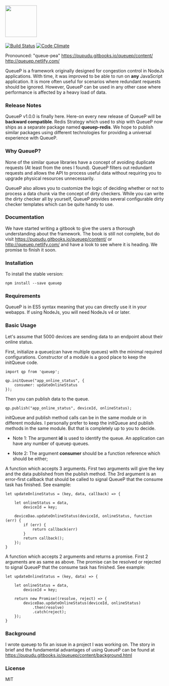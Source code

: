 # <a href='http://queuep.netlify.com/'><img src='http://i.imgur.com/24TwZl4.png' height='100'></a>

[![Build Status](https://travis-ci.org/pupudu/queuep.svg?branch=master)](https://travis-ci.org/pupudu/queuep) 
[![Code Climate](https://codeclimate.com/github/pupudu/queuep/badges/gpa.svg)](https://codeclimate.com/github/pupudu/queuep)

Pronounced: "queue-pea" https://pupudu.gitbooks.io/queuep/content/ http://queuep.netlify.com/

QueueP is a framework originally designed for congestion control in NodeJs applications. 
With time, it was improved to be able to run on **any** JavaScript application. 
It is more often useful for scenarios where redundant requests should be ignored. 
However, QueueP can be used in any other case where performance is affected by a heavy load of data.

### Release Notes
QueueP v1.0.0 is finally here. Here-on every new release of QueueP will be **backward compatible**.
Redis Strategy which used to ship with QueueP now ships as a separate package named **queuep-redis**. 
We hope to publish similar packages using different technologies for providing a 
universal experience with QueueP. 

### Why QueueP?
None of the similar queue libraries have a concept of avoiding duplicate requests
(At least from the ones I found). QueueP filters out redundant requests and allows the API to process useful
 data without requiring you to upgrade physical resources unnecessarily. 
 
 QueueP also allows you to customize the logic of deciding whether or not to process a data chunk via the 
 concept of dirty checkers. While you can write the dirty checker all by yourself, QueueP provides several
 configurable dirty checker templates which can be quite handy to use.  
 
### Documentation
We have started writing a gitbook to give the users a thorough understanding about the framework. 
The book is still not complete, but do visit  https://pupudu.gitbooks.io/queuep/content/ or http://queuep.netlify.com/  and have a look
to see where it is heading. We promise to finish it soon. 

### Installation
To install the stable version:

    npm install --save queuep

### Requirements
QueueP is in ES5 syntax meaning that you can directly use it in your webapps.
If using NodeJs, you will need NodeJs v4 or later.

### Basic Usage
Let's assume that 5000 devices are sending data to an endpoint about their online status.

First, initialize a queue(can have multiple queues) with the minimal required configurations. 
Constructor of a module is a good place to keep the initQueue code.

    import qp from 'queuep';

    qp.initQueue("app_online_status", {
        consumer: updateOnlineStatus
    });

Then you can publish data to the queue.

    qp.publish("app_online_status", deviceId, onlineStatus);
    
initQueue and publish method calls can be in the same module or in different modules. 
I personally prefer to keep the initQueue and publish methods in the same module. 
But that is completely up to you to decide.

* Note 1: The argument **id** is used to identify the queue. 
An application can have any number of queuep queues.

* Note 2: The argument **consumer** should be a function reference which should be either;

A function which accepts 3 arguments. 
First two arguments will give the key and the data published from the publish method. 
The 3rd argument is an error-first callback that should be called to signal QueueP that the consume task 
has finished.
See example:

    let updateOnlineStatus = (key, data, callback) => {

        let onlineStatus = data,
            deviceId = key;

        deviceDao.updateOnlineStatus(deviceId, onlineStatus, function (err) {
            if (err) {
                return callback(err)
            }
            return callback();
        });
    }
A function which accepts 2 arguments and returns a promise. First 2 arguments are as same as above. 
The promise can be resolved or rejected to signal QueueP that the consume task has finished.
See example:

    let updateOnlineStatus = (key, data) => {

        let onlineStatus = data,
            deviceId = key;

        return new Promise((resolve, reject) => {
            deviceDao.updateOnlineStatus(deviceId, onlineStatus)
                .then(resolve)
                .catch(reject);
        });
    }

### Background
I wrote queuep to fix an issue in a project I was working on. 
The story in brief and the fundamental advantages of using QueueP can be found at 
https://pupudu.gitbooks.io/queuep/content/background.html

### License
MIT
